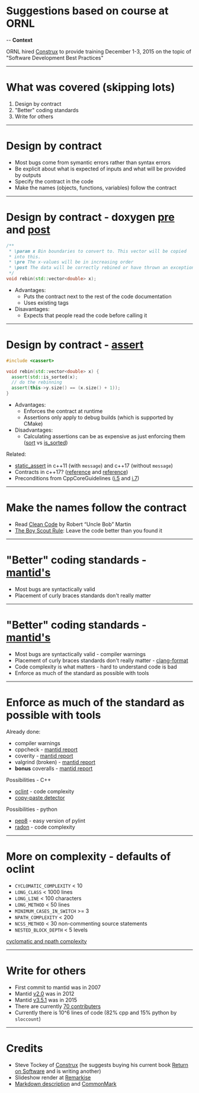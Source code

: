 # Suggestions based on course at ORNL

--
**Context**

ORNL hired [Construx](http://www.construx.com/) to provide training December 1-3, 2015 on the topic of "Software Development Best Practices"

---

# What was covered (skipping lots)

1. Design by contract
2. "Better" coding standards
3. Write for others

---

# Design by contract

* Most bugs come from symantic errors rather than syntax errors
* Be explicit about what is expected of inputs and what will be provided by outputs
* Specify the contract in the code
* Make the names (objects, functions, variables) follow the contract

---

# Design by contract - doxygen [pre](http://www.stack.nl/~dimitri/doxygen/manual/commands.html#cmdpre) and [post](http://www.stack.nl/~dimitri/doxygen/manual/commands.html#cmdpost)

```c++
/**
 * \param x Bin boundaries to convert to. This vector will be copied
 * into this.
 * \pre The x-values will be in increasing order
 * \post The data will be correctly rebined or have thrown an exception
 */
void rebin(std::vector<double> x);
```
* Advantages:
  * Puts the contract next to the rest of the code documentation
  * Uses existing tags
* Disavantages:
  * Expects that people read the code before calling it

---

# Design by contract - [assert](http://en.cppreference.com/w/cpp/error/assert) 

```c++
#include <cassert>

void rebin(std::vector<double> x) {
  assert(std::is_sorted(x);
  // do the rebinning
  assert(this->y.size() == (x.size() + 1));
}
```
* Advantages:
  * Enforces the contract at runtime
  * Assertions only apply to debug builds (which is supported by CMake)
* Disadvantages:
  * Calculating assertions can be as expensive as just enforcing them ([sort](http://en.cppreference.com/w/cpp/algorithm/sort) vs [is_sorted](http://en.cppreference.com/w/cpp/algorithm/is_sorted))
  
Related:
* [static_assert](http://en.cppreference.com/w/cpp/language/static_assert) in c++11 (with `message`) and c++17 (without `message`)
* Contracts in c++17? ([reference](http://www.open-std.org/jtc1/sc22/wg21/docs/papers/2015/n4378.pdf) and [reference](http://www.open-std.org/JTC1/SC22/WG21/docs/papers/2015/n4415.pdf))
* Preconditions from CppCoreGuidelines ([i.5](https://github.com/isocpp/CppCoreGuidelines/blob/master/CppCoreGuidelines.md#-i5-state-preconditions-if-any) and [i.7](https://github.com/isocpp/CppCoreGuidelines/blob/master/CppCoreGuidelines.md#-i7-state-postconditions))

---

# Make the names follow the contract

* Read [Clean Code](http://www.amazon.com/gp/product/0132350882?keywords=code%20complete&qid=1450118105&ref_=sr_1_2&s=books&sr=1-2) by Robert “Uncle Bob” Martin
* [The Boy Scout Rule](http://programmer.97things.oreilly.com/wiki/index.php/The_Boy_Scout_Rule): Leave the code better than you found it

---
# "Better" coding standards - [mantid's](http://www.mantidproject.org/Coding_Standards)

* Most bugs are syntactically valid
* Placement of curly braces standards don't really matter

---
# "Better" coding standards - [mantid's](http://www.mantidproject.org/Coding_Standards)

* Most bugs are syntactically valid - compiler warnings
* Placement of curly braces standards don't really matter - [clang-format](http://clang.llvm.org/docs/ClangFormat.html)
* Code complexity is what matters - hard to understand code is bad
* Enforce as much of the standard as possible with tools

---
# Enforce as much of the standard as possible with tools

Already done:
* compiler warnings
* cppcheck - [mantid report](http://builds.mantidproject.org/view/Static%20Analysis/job/cppcheck-1.71/)
* coverity - [mantid report](https://scan.coverity.com/projects/mantidproject-mantid)
* valgrind (broken) - [mantid report](http://builds.mantidproject.org/view/Static%20Analysis/job/valgrind_core_packages/)
* **bonus** coveralls - [mantid report](https://coveralls.io/github/mantidproject/mantid)

Possibilities - C++
* [oclint](http://oclint.org/) - code complexity
* [copy-paste detector](http://pmd.sourceforge.net/pmd-4.3.0/cpd.html)

Possibilities - python
* [pep8](https://pypi.python.org/pypi/pep8) - easy version of pylint
* [radon](https://pypi.python.org/pypi/radon) - code complexity

---
# More on complexity - defaults of oclint

* `CYCLOMATIC_COMPLEXITY` < 10
* `LONG_CLASS` < 1000 lines
* `LONG_LINE` < 100 characters
* `LONG_METHOD` < 50 lines
* `MINIMUM_CASES_IN_SWITCH` >= 3
* `NPATH_COMPLEXITY` < 200
* `NCSS_METHOD` < 30 non-commenting source statements
* `NESTED_BLOCK_DEPTH` < 5 levels

[cyclomatic and npath complexity](http://modess.io/2013/05/19/cyclomatic-and-npath-complexity-explained/)

---
# Write for others

* First commit to mantid was in 2007
* Mantid [v2.0](https://github.com/mantidproject/mantid/releases/tag/v2.0) was in 2012
* Mantid [v3.5.1](https://github.com/mantidproject/mantid/releases/tag/v3.5.1) was in 2015
* There are currently [70 contributers](https://github.com/mantidproject/mantid/graphs/contributors)
* Currently there is 10^6 lines of code (82% cpp and 15% python by `sloccount`)

---

# Credits

* Steve Tockey of [Construx](http://www.construx.com/) (he suggests buying his current book [Return on Software](http://www.amazon.com/gp/product/032156149X?keywords=steve%20tockey&qid=1448981669&ref_=sr_1_1&sr=8-1) and is writing another)
* Slideshow render at [Remarkise](https://gnab.github.io/remark/remarkise?url=https%3A%2F%2Fraw.githubusercontent.com%2Fmantidproject%2Fdocuments%2Fmaster%2FPresentations%2FORNLConstrux.md)
* [Markdown description](https://www.swipe.to/help/markdown/) and [CommonMark](http://spec.commonmark.org/0.22/)
